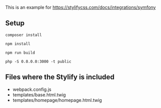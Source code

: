 This is an example for https://stylifycss.com/docs/integrations/symfony

## Setup

```
composer install

npm install

npm run build

php -S 0.0.0.0:3000 -t public
```

## Files where the Stylify is included

- webpack.config.js
- templates/base.html.twig
- templates/homepage/homepage.html.twig
